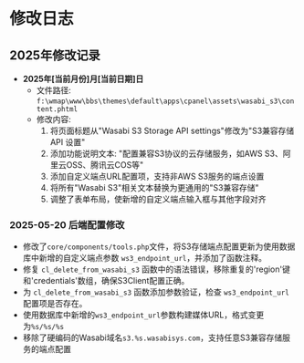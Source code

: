 # 修改日志

## 2025年修改记录

- **2025年[当前月份]月[当前日期]日**
  - 文件路径: `f:\wmap\www\bbs\themes\default\apps\cpanel\assets\wasabi_s3\content.phtml`
  - 修改内容:
    1. 将页面标题从"Wasabi S3 Storage API settings"修改为"S3兼容存储 API 设置"
    2. 添加功能说明文本: "配置兼容S3协议的云存储服务，如AWS S3、阿里云OSS、腾讯云COS等"
    3. 添加自定义端点URL配置项，支持非AWS S3服务的端点设置
    4. 将所有"Wasabi S3"相关文本替换为更通用的"S3兼容存储"
    5. 调整了表单布局，使新增的自定义端点输入框与其他字段对齐

### 2025-05-20 后端配置修改
- 修改了`core/components/tools.php`文件，将S3存储端点配置更新为使用数据库中新增的自定义端点参数 `ws3_endpoint_url`，并添加了函数注释。
- 修复 `cl_delete_from_wasabi_s3` 函数中的语法错误，移除重复的'region'键和'credentials'数组，确保S3Client配置正确。
- 为 `cl_delete_from_wasabi_s3` 函数添加参数验证，检查 `ws3_endpoint_url` 配置项是否存在。
- 使用数据库中新增的`ws3_endpoint_url`参数构建媒体URL，格式变更为`%s/%s/%s`
- 移除了硬编码的Wasabi域名`s3.%s.wasabisys.com`，支持任意S3兼容存储服务的端点配置
